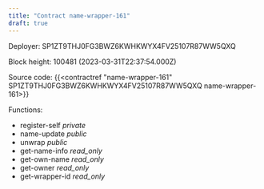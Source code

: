 ```yaml
---
title: "Contract name-wrapper-161"
draft: true
---
```

Deployer: SP1ZT9THJ0FG3BWZ6KWHKWYX4FV25107R87WW5QXQ


 



Block height: 100481 (2023-03-31T22:37:54.000Z)

Source code: {{<contractref "name-wrapper-161" SP1ZT9THJ0FG3BWZ6KWHKWYX4FV25107R87WW5QXQ name-wrapper-161>}}

Functions:

* register-self _private_
* name-update _public_
* unwrap _public_
* get-name-info _read_only_
* get-own-name _read_only_
* get-owner _read_only_
* get-wrapper-id _read_only_
